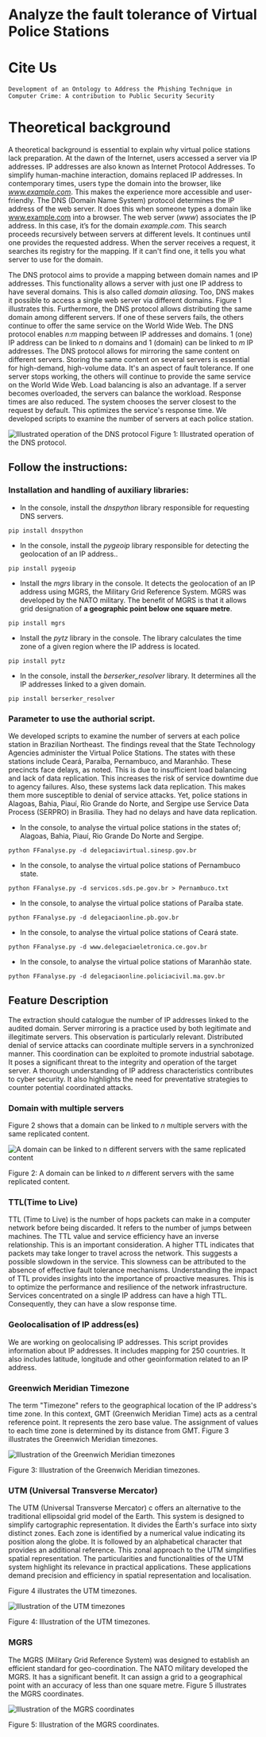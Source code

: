 # Analyze the fault tolerance of Virtual Police Stations

# Cite Us
```
Development of an Ontology to Address the Phishing Technique in
Computer Crime: A contribution to Public Security Security
```

# Theoretical background 

A theoretical background is essential to explain why virtual police stations lack preparation. At the dawn of the Internet, users accessed a server via IP addresses. IP addresses are also known as Internet Protocol Addresses.
To simplify human-machine interaction, domains replaced IP addresses. In contemporary times, users type the domain into the browser, like _www.example.com_. This makes the experience more accessible and user-friendly.
The DNS (Domain Name System) protocol determines the IP address of the web server. It does this when someone types a domain like www.example.com into a browser. The web server (_www_) associates the IP address. In this case, it’s for the domain _example.com_.
This search proceeds recursively between servers at different levels. It continues until one provides the requested address. When the server receives a request, it searches its registry for the mapping. If it can't find one, it tells you what server to use for the domain.

The DNS protocol aims to provide a mapping between domain names and IP addresses. This functionality allows a server with just one IP address to have several domains. This is also called _domain aliasing_. Too, DNS makes it possible to access a single web server via different domains. 
Figure 1 illustrates this. 
Furthermore, the DNS protocol allows distributing the same domain among different servers.
If one of these servers fails, the others continue to offer the same service on the World Wide Web. The DNS protocol enables _n:m_ mapping between IP addresses and domains. 1 (one) IP address can be linked to _n_ domains and 1 (domain) can be linked to _m_ IP addresses. The DNS protocol allows for mirroring the same content on different servers. Storing the same content on several servers is essential for high-demand, high-volume data. It's an aspect of fault tolerance. 
If one server stops working, the others will continue to provide the same service on the World Wide Web. Load balancing is also an advantage. If a server becomes overloaded, the servers can balance the workload. Response times are also reduced. The system chooses the server closest to the request by default. This optimizes the service's response time.
We developed scripts to examine the number of servers at each police station.

![Illustrated operation of the DNS protocol](https://github.com/0jcs0/faulttolerancescripts/blob/main/Images/1.png)
Figure 1: Illustrated operation of the DNS protocol. 

## Follow the instructions:
### Installation and handling of auxiliary libraries:

-	In the console, install the _dnspython_ library responsible for requesting DNS servers.
```  
pip install dnspython
```

-	In the console, install the _pygeoip_ library responsible for detecting the geolocation of an IP address..
```  
pip install pygeoip
```

-	Install the _mgrs_ library in the console. It detects the geolocation of an IP address using MGRS, the Military Grid Reference System. MGRS was developed by the NATO military. The benefit of MGRS is that it allows grid designation of **a geographic point below one square metre**.
```  
pip install mgrs
```

-	Install the _pytz_ library in the console. The library calculates the time zone of a given region where the IP address is located.
```  
pip install pytz
```

-	In the console, install the _berserker_resolver_ library. It determines all the IP addresses linked to a given domain.
```  
pip install berserker_resolver
```

### Parameter to use the authorial script.

We developed scripts to examine the number of servers at each police station in Brazilian Northeast. The findings reveal that the State Technology Agencies administer the Virtual Police Stations. The states with these stations include Ceará, Paraíba, Pernambuco, and Maranhão. These precincts face delays, as noted. This is due to insufficient load balancing and lack of data replication. This increases the risk of service downtime due to agency failures. Also, these systems lack data replication. This makes them more susceptible to denial of service attacks. Yet, police stations in Alagoas, Bahia, Piauí, Rio Grande do Norte, and Sergipe use Service Data Process (SERPRO) in Brasilia. They had no delays and have data replication.  

- In the console, to analyse the virtual police stations in the states of; Alagoas, Bahia, Piauí, Rio Grande Do Norte and Sergipe.
```
python FFanalyse.py -d delegaciavirtual.sinesp.gov.br 
```

- In the console, to analyse the virtual police stations of Pernambuco state.
```
python FFanalyse.py -d servicos.sds.pe.gov.br > Pernambuco.txt
```

- In the console, to analyse the virtual police stations of Paraíba state.
```
python FFanalyse.py -d delegaciaonline.pb.gov.br 
```

- In the console, to analyse the virtual police stations of Ceará state.
```
python FFanalyse.py -d www.delegaciaeletronica.ce.gov.br
```

- In the console, to analyse the virtual police stations of Maranhão state.
```
python FFanalyse.py -d delegaciaonline.policiacivil.ma.gov.br
```
## Feature Description

The extraction should catalogue the number of IP addresses linked to the audited domain. Server mirroring is a practice used by both legitimate and illegitimate servers. This observation is particularly relevant. Distributed denial of service attacks can coordinate multiple servers in a synchronized manner. This coordination can be exploited to promote industrial sabotage. It poses a significant threat to the integrity and operation of the target server. A thorough understanding of IP address characteristics contributes to cyber security. It also highlights the need for preventative strategies to counter potential coordinated attacks.

### Domain with multiple servers

Figure 2 shows that a domain can be linked to _n_ multiple servers with the same replicated content. 

![A domain can be linked to _n_ different servers with the same replicated content](https://github.com/0jcs0/faulttolerancescripts/blob/main/Images/2.png)

</center>

Figure 2: A domain can be linked to _n_ different servers with the same replicated content. 

### TTL(Time to Live)

TTL (Time to Live) is the number of hops packets can make in a computer network before being discarded. It refers to the number of jumps between machines. The TTL value and service efficiency have an inverse relationship. This is an important consideration. A higher TTL indicates that packets may take longer to travel across the network. This suggests a possible slowdown in the service. This slowness can be attributed to the absence of effective fault tolerance mechanisms. Understanding the impact of TTL provides insights into the importance of proactive measures. This is to optimize the performance and resilience of the network infrastructure. Services concentrated on a single IP address can have a high TTL. Consequently, they can have a slow response time.

### Geolocalisation of IP address(es)

We are working on geolocalising IP addresses. This script provides information about IP addresses. It includes mapping for 250 countries. It also includes latitude, longitude and other geoinformation related to an IP address.

### Greenwich Meridian Timezone

The term "Timezone" refers to the geographical location of the IP address's time zone. In this context, GMT (Greenwich Meridian Time)  acts as a central reference point. It represents the zero base value. The assignment of values to each time zone is determined by its distance from GMT.
Figure 3 illustrates the Greenwich Meridian timezones. 

![Illustration of the Greenwich Meridian timezones](https://github.com/0jcs0/faulttolerancescripts/blob/main/Images/3.png)

</center>

Figure 3: Illustration of the Greenwich Meridian timezones.

### UTM (Universal Transverse Mercator)

The UTM (Universal Transverse Mercator) c offers an alternative to the traditional ellipsoidal grid model of the Earth. This system is designed to simplify cartographic representation. It divides the Earth's surface into sixty distinct zones. Each zone is identified by a numerical value indicating its position along the globe. It is followed by an alphabetical character that provides an additional reference. This zonal approach to the UTM simplifies spatial representation. The particularities and functionalities of the UTM system highlight its relevance in practical applications. These applications demand precision and efficiency in spatial representation and localisation.

Figure 4 illustrates the UTM timezones. 

![Illustration of the UTM timezones](https://github.com/0jcs0/faulttolerancescripts/blob/main/Images/4.png)

</center>

Figure 4: Illustration of the UTM timezones.

### MGRS

The MGRS (Military Grid Reference System) was designed to establish an efficient standard for geo-coordination. The NATO military developed the MGRS. It has a significant benefit. It can assign a grid to a geographical point with an accuracy of less than one square metre.
Figure 5 illustrates the MGRS coordinates. 

![Illustration of the MGRS coordinates](https://github.com/0jcs0/faulttolerancescripts/blob/main/Images/5.png)

</center>

Figure 5: Illustration of the MGRS coordinates.


